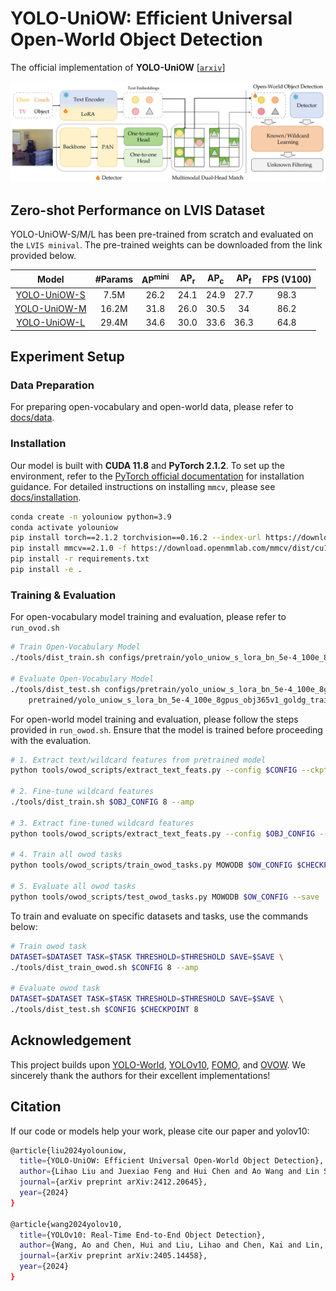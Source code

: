 # YOLO-UniOW: Efficient Universal Open-World Object Detection

The official implementation of **YOLO-UniOW** [[`arxiv`](https://arxiv.org/abs/2412.20645)]

![yolo-uniow](./assets/yolo-uniow.jpg)


## Zero-shot Performance on LVIS Dataset

YOLO-UniOW-S/M/L has been pre-trained from scratch and evaluated on the `LVIS minival`. The pre-trained weights can be downloaded from the link provided below.

|                            Model                             | #Params | AP<sup>mini</su> | AP<sub>r</sub> | AP<sub>c</sub> | AP<sub>f</sub> | FPS (V100) |
| :----------------------------------------------------------: | :-----: | :------------------: | :-------------: | :-------------: | :-------------: | :--------: |
| [YOLO-UniOW-S](https://huggingface.co/leonnil/yolo-uniow/resolve/main/yolo_uniow_s_lora_bn_5e-4_100e_8gpus_obj365v1_goldg_train_lvis_minival.pth) |  7.5M   |         26.2         |      24.1       |      24.9       |      27.7       |    98.3    |
| [YOLO-UniOW-M](https://huggingface.co/leonnil/yolo-uniow/resolve/main/yolo_uniow_m_lora_bn_5e-4_100e_8gpus_obj365v1_goldg_train_lvis_minival.pth) |  16.2M  |         31.8         |      26.0       |      30.5       |       34        |    86.2    |
| [YOLO-UniOW-L](https://huggingface.co/leonnil/yolo-uniow/resolve/main/yolo_uniow_l_lora_bn_5e-4_100e_8gpus_obj365v1_goldg_train_lvis_minival.pth) |  29.4M  |         34.6         |      30.0       |      33.6       |      36.3       |    64.8    |

## Experiment Setup

### Data Preparation

For preparing open-vocabulary and open-world data, please refer to [docs/data](./docs/data.md).

### Installation

Our model is built with **CUDA 11.8** and **PyTorch 2.1.2**. To set up the environment, refer to the [PyTorch official documentation](https://pytorch.org/get-started/locally/) for installation guidance. For detailed instructions on installing `mmcv`, please see [docs/installation](./docs/installation.md).

```bash
conda create -n yolouniow python=3.9
conda activate yolouniow
pip install torch==2.1.2 torchvision==0.16.2 --index-url https://download.pytorch.org/whl/cu118
pip install mmcv==2.1.0 -f https://download.openmmlab.com/mmcv/dist/cu118/torch2.1/index.html
pip install -r requirements.txt
pip install -e .
```

### Training & Evaluation

For open-vocabulary model training and evaluation, please refer to `run_ovod.sh`

```bash
# Train Open-Vocabulary Model
./tools/dist_train.sh configs/pretrain/yolo_uniow_s_lora_bn_5e-4_100e_8gpus_obj365v1_goldg_train_lvis_minival.py 8 --amp

# Evaluate Open-Vocabulary Model
./tools/dist_test.sh configs/pretrain/yolo_uniow_s_lora_bn_5e-4_100e_8gpus_obj365v1_goldg_train_lvis_minival.py \
    pretrained/yolo_uniow_s_lora_bn_5e-4_100e_8gpus_obj365v1_goldg_train_lvis_minival.pth 8
```

For open-world model training and evaluation, please follow the steps provided in `run_owod.sh`. Ensure that the model is trained before proceeding with the evaluation.

```bash
# 1. Extract text/wildcard features from pretrained model
python tools/owod_scripts/extract_text_feats.py --config $CONFIG --ckpt $CHECKPOINT --save_path $EMBEDS_PATH

# 2. Fine-tune wildcard features
./tools/dist_train.sh $OBJ_CONFIG 8 --amp

# 3. Extract fine-tuned wildcard features
python tools/owod_scripts/extract_text_feats.py --config $OBJ_CONFIG --save_path $EMBEDS_PATH --extract_tuned

# 4. Train all owod tasks
python tools/owod_scripts/train_owod_tasks.py MOWODB $OW_CONFIG $CHECKPOINT

# 5. Evaluate all owod tasks
python tools/owod_scripts/test_owod_tasks.py MOWODB $OW_CONFIG --save
```

To train and evaluate on specific datasets and tasks, use the commands below:

```bash
# Train owod task
DATASET=$DATASET TASK=$TASK THRESHOLD=$THRESHOLD SAVE=$SAVE \
./tools/dist_train_owod.sh $CONFIG 8 --amp

# Evaluate owod task
DATASET=$DATASET TASK=$TASK THRESHOLD=$THRESHOLD SAVE=$SAVE \
./tools/dist_test.sh $CONFIG $CHECKPOINT 8
```

## Acknowledgement

This project builds upon [YOLO-World](https://github.com/AILab-CVC/YOLO-World), [YOLOv10](https://github.com/Trami1995/YOLOv10), [FOMO](https://github.com/orrzohar/FOMO), and [OVOW](https://github.com/343gltysprk/ovow/). We sincerely thank the authors for their excellent implementations!

## Citation

If our code or models help your work, please cite our paper and yolov10:
```bash
@article{liu2024yolouniow,
  title={YOLO-UniOW: Efficient Universal Open-World Object Detection},
  author={Lihao Liu and Juexiao Feng and Hui Chen and Ao Wang and Lin Song and Jungong Han and Guiguang Ding},
  journal={arXiv preprint arXiv:2412.20645},
  year={2024}
}

@article{wang2024yolov10,
  title={YOLOv10: Real-Time End-to-End Object Detection},
  author={Wang, Ao and Chen, Hui and Liu, Lihao and Chen, Kai and Lin, Zijia and Han, Jungong and Ding, Guiguang},
  journal={arXiv preprint arXiv:2405.14458},
  year={2024}
}
```

